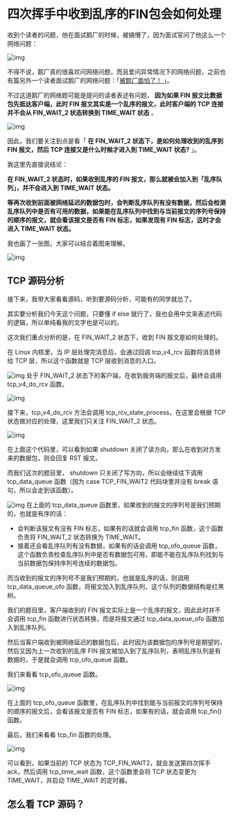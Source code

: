 # 四次挥手中收到乱序的FIN包会如何处理

收到个读者的问题，他在面试鹅厂的时候，被搞懵了，因为面试官问了他这么一个网络问题：

![img](./assets/四次挥手中收到乱序的FIN包会如何处理/1.png)

不得不说，鹅厂真的很喜欢问网络问题，而且爱问异常情况下的网络问题，之前也有篇另外一个读者面试鹅厂的网络问题：「[被鹅厂面怕了！ ](https://blog.csdn.net/qq_34827674/article/details/117922761)」。

不过这道鹅厂的网络题可能是提问的读者表述有问题， **因为如果 FIN 报文比数据包先抵达客户端，此时 FIN 报文其实是一个乱序的报文，此时客户端的 TCP 连接并不会从 FIN_WAIT_2 状态转换到 TIME_WAIT 状态** 。

![img](./assets/四次挥手中收到乱序的FIN包会如何处理/2.png)

因此，我们要关注到点是看「 **在 FIN_WAIT_2 状态下，是如何处理收到的乱序到 FIN 报文，然后 TCP 连接又是什么时候才进入到 TIME_WAIT 状态?** 」。

我这里先直接说结论：

 **在 FIN_WAIT_2 状态时，如果收到乱序的 FIN 报文，那么就被会加入到「乱序队列」，并不会进入到 TIME_WAIT 状态。**  

 **等再次收到前面被网络延迟的数据包时，会判断乱序队列有没有数据，然后会检测乱序队列中是否有可用的数据，如果能在乱序队列中找到与当前报文的序列号保持的顺序的报文，就会看该报文是否有 FIN 标志，如果发现有 FIN 标志，这时才会进入 TIME_WAIT 状态。**  

我也画了一张图，大家可以结合着图来理解。

![img](./assets/四次挥手中收到乱序的FIN包会如何处理/3.png)

## TCP 源码分析

接下来，我带大家看看源码，听到要源码分析，可能有的同学就怂了。

其实要分析我们今天这个问题，只要懂 if else 就行了，我也会用中文来表述代码的逻辑，所以单纯看我的文字也是可以的。

这次我们重点分析的是，在 FIN_WAIT_2 状态下，收到 FIN 报文是如何处理的。

在 Linux 内核里，当 IP 层处理完消息后，会通过回调 tcp_v4_rcv 函数将消息转给 TCP 层，所以这个函数就是 TCP 层收到消息的入口。

![img](./assets/四次挥手中收到乱序的FIN包会如何处理/4.png) 处于 FIN_WAIT_2 状态下的客户端，在收到服务端的报文后，最终会调用 tcp_v4_do_rcv 函数。

![img](./assets/四次挥手中收到乱序的FIN包会如何处理/5.png)

接下来，tcp_v4_do_rcv 方法会调用 tcp_rcv_state_process，在这里会根据 TCP 状态做对应的处理，这里我们只关注 FIN_WAIT_2 状态。

![img](./assets/四次挥手中收到乱序的FIN包会如何处理/6.png)

在上面这个代码里，可以看到如果 shutdown 关闭了读方向，那么在收到对方发来的数据包，则会回复 RST 报文。

而我们这次的题目里， shutdown 只关闭了写方向，所以会继续往下调用 tcp_data_queue 函数（因为 case TCP_FIN_WAIT2 代码块里并没有 break 语句，所以会走到该函数）。

![img](./assets/四次挥手中收到乱序的FIN包会如何处理/7.png) 在上面的 tcp_data_queue 函数里，如果收到的报文的序列号是我们预期的，也就是有序的话：

- 会判断该报文有没有 FIN 标志，如果有的话就会调用 tcp_fin 函数，这个函数负责将 FIN_WAIT_2 状态转换为 TIME_WAIT。
- 接着还会看乱序队列有没有数据，如果有的话会调用 tcp_ofo_queue 函数，这个函数负责检查乱序队列中是否有数据包可用，即能不能在乱序队列找到与当前数据包保持序列号连续的数据包。

而当收到的报文的序列号不是我们预期的，也就是乱序的话，则调用 tcp_data_queue_ofo 函数，将报文加入到乱序队列，这个队列的数据结构是红黑树。

我们的题目里，客户端收到的 FIN 报文实际上是一个乱序的报文，因此此时并不会调用 tcp_fin 函数进行状态转换，而是将报文通过 tcp_data_queue_ofo 函数加入到乱序队列。

然后当客户端收到被网络延迟的数据包后，此时因为该数据包的序列号是期望的，然后又因为上一次收到的乱序 FIN 报文被加入到了乱序队列，表明乱序队列是有数据的，于是就会调用 tcp_ofo_queue 函数。

我们来看看 tcp_ofo_queue 函数。

![img](./assets/四次挥手中收到乱序的FIN包会如何处理/8.png)

在上面的 tcp_ofo_queue 函数里，在乱序队列中找到能与当前报文的序列号保持的顺序的报文后，会看该报文是否有 FIN 标志，如果有的话，就会调用 tcp_fin() 函数。

最后，我们来看看 tcp_fin 函数的处理。

![img](./assets/四次挥手中收到乱序的FIN包会如何处理/9.png)

可以看到，如果当前的 TCP 状态为 TCP_FIN_WAIT2，就会发送第四次挥手 ack，然后调用 tcp_time_wait 函数，这个函数里会将 TCP 状态变更为 TIME_WAIT，并启动 TIME_WAIT 的定时器。

## 怎么看 TCP 源码？
